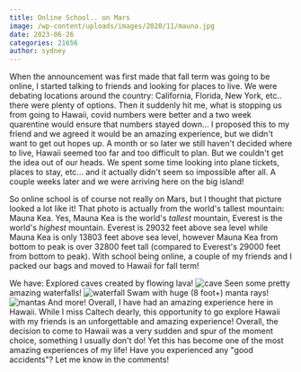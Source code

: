 ```yaml
---
title: Online School.. on Mars
image: /wp-content/uploads/images/2020/11/mauna.jpg
date: 2023-06-26
categories: 21656
author: sydney
---
```


When the announcement was first made that fall term was going to be online, I started talking to friends and looking for places to live. We were debating locations around the country: California, Florida, New York, etc.. there were plenty of options. Then it suddenly hit me, what is stopping us from going to Hawaii, covid numbers were better and a two week quarentine would ensure that numbers stayed down... I proposed this to my friend and we agreed it would be an amazing experience, but we didn't want to get out hopes up. A month or so later we still haven't decided where to live, Hawaii seemed too far and too difficult to plan. But we couldn't get the idea out of our heads. We spent some time looking into plane tickets, places to stay, etc... and it actually didn't seem so impossible after all. A couple weeks later and we were arriving here on the big island!

So online school is of course not really on Mars, but I thought that picture looked a lot like it! That photo is actually from the world's tallest mountain: Mauna Kea. Yes, Mauna Kea is the world's *tallest* mountain, Everest is the world's *highest* mountain. Everest is 29032 feet above sea level while Mauna Kea is only 13803 feet above sea level, however Mauna Kea from bottom to peak is over 32800 feet tall (compared to Everest's 29000 feet from bottom to peak). With school being online, a couple of my friends and I packed our bags and moved to Hawaii for fall term! 

We have:
Explored caves created by flowing lava!
![cave](/images/2020/11/cave.jpg)
Seen some pretty amazing waterfalls!
![waterfall](/images/2020/11/waterfall.jpg)
Swam with huge (8 foot+) manta rays!
![mantas](/images/2020/11/mantas.jpg)
And more! Overall, I have had an amazing experience here in Hawaii. 
While I miss Caltech dearly, this opportunity to go explore Hawaii with my friends is an unforgettable and amazing experience!
Overall, the decision to come to Hawaii was a very sudden and spur of the moment choice, something I usually don't do! Yet this has become one of the most amazing experiences of my life! Have you experienced any "good accidents"? Let me know in the comments!

